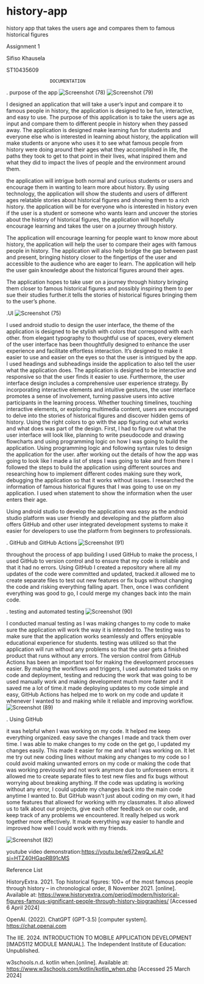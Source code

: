 # history-app
history app that takes the users age and compares them to famous historical figures 

Assignment 1

Sifiso Khausela

ST10435609

					DOCUMENTATION

. purpose of the app 
![Screenshot (78)](https://github.com/user-attachments/assets/b725f165-d384-4651-b6ce-505709eb7120)
![Screenshot (79)](https://github.com/user-attachments/assets/be406fd8-a695-4896-83df-53ad69f6b6e5)



I designed an application that will take a user’s input and compare it to famous people in history, the application is designed to be fun, interactive, and easy to use. The purpose of this application is to take the users age as input and compare them to different people in history when they passed away. The application is designed make learning fun for students and everyone else who is interested in learning about history, the application will make students or anyone who uses it to see what famous people from history were doing around their ages what they accomplished in life, the paths they took to get to that point in their lives, what inspired them and what they did to impact the lives of people and the environment around them.

the application will intrigue both normal and curious students or users and encourage them in wanting to learn more about history. By using technology, the application will show the students and users of different ages relatable stories about historical figures and showing them to a rich history. the application will be for everyone who is interested in history even if the user is a student or someone who wants learn and uncover the stories about the history of historical figures, the application will hopefully encourage learning and takes the user on a journey through history.

The application will encourage learning for people want to know more about history, the application will help the user to compare their ages with famous people in history. The application will also help bridge the gap between past and present, bringing history closer to the fingertips of the user and accessible to the audience who are eager to learn. The application will help the user gain knowledge about the historical figures around their ages.

The application hopes to take user on a journey through history bringing them closer to famous historical figures and possibly inspiring them to per sue their studies further.it tells the stories of historical figures bringing them to the user’s phone.

.UI
![Screenshot (75)](https://github.com/Sifisopk/history-app/assets/162301784/9c61cdf1-56c2-4a3a-88bb-c04433ec4ae2)

I used android studio to design the user interface, the theme of the application is designed to be stylish with colors that correspond with each other. from elegant typography to thoughtful use of spaces, every element of the user interface has been thoughtfully designed to enhance the user experience and facilitate effortless interaction. It’s designed to make it easier to use and easier on the eyes so that the user is intrigued by the app. I used headings and subheadings inside the application to also tell the user what the application does. The application is designed to be interactive and responsive so that the user finds it easier to use.
Furthermore, the user interface design includes a comprehensive user experience strategy. By incorporating interactive elements and intuitive gestures, the user interface promotes a sense of involvement, turning passive users into active participants in the learning process. Whether touching timelines, touching interactive elements, or exploring multimedia content, users are encouraged to delve into the stories of historical figures and discover hidden gems of history.
Using the right colors to go with the app figuring out what works and what does was part of the design. First, I had to figure out what the user interface will look like, planning to write pseudocode and drawing flowcharts and using programming logic on how I was going to build the application. Using programming logic and following syntax rules to design the application for the user. after working out the details of how the app was going to look like I made a list of steps I was going to take and from there I followed the steps to build the application using different sources and researching how to implement different codes making sure they work, debugging the application so that it works without issues.
I researched the information of famous historical figures that I was going to use on my application. I used when statement to show the information when the user enters their age.


Using android studio to develop the application was easy as the android studio platform was user friendly and developing and the platform also offers GitHub and other user integrated development systems to make it easier for developers to use the platform from beginners to professionals. 

. GitHub and GitHub Actions
![Screenshot (91)](https://github.com/Sifisopk/myHistoryApp/assets/162301784/28fb0246-43bb-49be-8e91-f891cbb08b4e)


throughout the process of app building I used GitHub to make the process, I used GitHub to version control and to ensure that my code is reliable and that it had no errors. Using GitHub I created a repository where all my updates of the code were committed and updated, tracked.it allowed me to create separate files to test out new features or fix bugs without changing the code and risking everything falling apart. Then, once I was confident everything was good to go, I could merge my changes back into the main code.


. testing and automated testing
![Screenshot (90)](https://github.com/Sifisopk/myHistoryApp/assets/162301784/d9704cfc-5f6f-4c3f-a525-fdda64a348ca)

I conducted manual testing as I was making changes to my code to make sure the application will work the way it is intended to. The testing was to make sure that the application works seamlessly and offers enjoyable educational experience for students. testing was utilized so that the application will run without any problems so that the user gets a finished product that runs without any errors.
The version control from GitHub Actions has been an important tool for making the development processes easier. By making the workflows and triggers, I used automated tasks on my code and deployment, testing and reducing the work that was going to be used manually work and making development much more faster and it saved me a lot of time.it made deploying updates to my code simple and easy, GitHub Actions has helped me to work on my code and update it whenever I wanted to and making while it reliable and improving workflow.
![Screenshot (89)](https://github.com/Sifisopk/myHistoryApp/assets/162301784/aa3ed9c1-ae41-447c-8fad-f0aa72cf38c1)

. Using GitHub

it was helpful when I was working on my code. It helped me keep everything organized. easy save the changes I made and track them over time.
I was able to make changes to my code on the get go, I updated my changes easily. This made it easier for me and what I was working on. It let me try out new coding lines without making any changes to my code so I could avoid making unwanted errors on my code or making the code that was working previously and not work anymore due to unforeseen errors. it allowed me to create separate files to test new files and fix bugs without worrying about breaking anything. If the code was updating is working without any error, I could update my changes back into the main code anytime I wanted to. But GitHub wasn't just about coding on my own, it had some features that allowed for working with my classmates. It also allowed us to talk about our projects, give each other feedback on our code, and keep track of any problems we encountered. It really helped us work together more effectively. It made everything way easier to handle and improved how well I could work with my friends.

![Screenshot (82)](https://github.com/Sifisopk/history-app/assets/162301784/95f6c93c-9df6-40f8-85bb-b8c1b2de8e3f)

youtube video demonstration:https://youtu.be/w672wqQ_xLA?si=HTZ40HGaoRB91cMS

Reference List

HistoryExtra. 2021. Top historical figures: 100+ of the most famous people through history – in chronological order, 8 November 2021. [online]. Available at: https://www.historyextra.com/period/modern/historical-figures-famous-significant-people-through-history-biographies/ [Accessed 6 April 2024]

OpenAI. (2022). ChatGPT (GPT-3.5) [computer system]. https://chat.openai.com

The IIE. 2024. INTRODUCTION TO MOBILE APPLICATION DEVELOPMENT [IMAD5112 MODULE MANUAL]. The Independent Institute of Education: Unpublished.

w3schools.n.d. kotlin when.[online]. Available at: https://www.w3schools.com/kotlin/kotlin_when.php [Accessed 25 March 2024]
